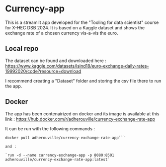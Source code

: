 # Currency-app
This is a streamlit app developed for the "Tooling for data scientist" course for X-HEC DSB 2024.
It is based on a Kaggle dataset and shows the exchange rate of a chosen currency vis-a-vis the euro. 

## Local repo
The dataset can be found and downloaded here : https://www.kaggle.com/datasets/lsind18/euro-exchange-daily-rates-19992020/code?resource=download

I recommend creating a "Dataset" folder and storing the csv file there to run the app.

## Docker
The app has been contenairized on docker and its image is available at this link : https://hub.docker.com/r/adherouville/currency-exchange-rate-app

It can be run with the following commands :

```
docker pull adherouville/currency-exchange-rate-app```

and :

`run -d --name currency-exchange-app -p 8080:8501 adherouville/currency-exchange-rate-app:latest`

